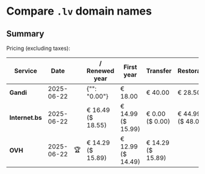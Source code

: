 # Compare `.lv` domain names

## Summary

Pricing (excluding taxes):

| Service | Date |  | / Renewed year | First year | Transfer | Restoration |
|--|--|--|--|--|--|--|
| **Gandi** | 2025-06-22 |  | {"": "0.00"} | € 18.00 | € 40.00 | € 28.50 |
| **Internet.bs** | 2025-06-22 |  | € 16.49<br>($ 18.55) | € 14.99<br>($ 15.99) | € 0.00<br>($ 0.00) | € 44.99<br>($ 48.05) |
| **OVH** | 2025-06-22 | 🏆 | € 14.29<br>($ 15.89) | € 12.99<br>($ 14.49) | € 14.29<br>($ 15.89) |  |
